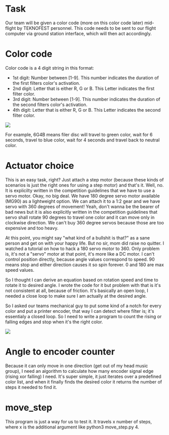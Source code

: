 # Task
Our team will be given a color code (more on this color code later) mid-flight by TEKNOFEST personnel. This code needs to be sent to our flight computer via ground station interface, which will then act accordingly.


# Color code
Color code is a 4 digit string in this format:
- 1st digit: Number between [1-9]. This number indicates the duration of the first filters color's activation.
- 2nd digit: Letter that is either R, G or B. This Letter indicates the first filter color.
- 3rd digit: Number between [1-9]. This number indicates the duration of the second filters color's activation.
- 4th digit: Letter that is either R, G or B. This Letter indicates the second filter color.

![](https://github.com/Sokisati/camera_filter_epl/blob/master/pepe.gif)

For example, 6G4B means filer disc will travel to green color, wait for 6 seconds, travel to blue color, wait for 4 seconds and travel back to neutral color.

# Actuator choice

This is an easy task, right? Just attach a step motor (because these kinds of scenarios is just the right ones for using a step motor) and that's it. 
Well, no. It is explicilty written in the competition guidelines that we have to use a servo motor. Okay, no big deal. We have 180 degree servo motor available (MG90) as a lightweight option. We can attach it to a 1:2 gear and we have servo with 360 degrees of movement! 
Yeah, don't wanna be the bearer of bad news but it is also explicitly written in the competition guidelines that servo shall rotate 90 degrees to travel one color and it can move only in clockwise direction.
We can't buy 360 degree servos because those are too expensive and too heavy.

At this point, you might say "what kind of a bullshit is that?" as a sane person and get on with your happy life. But no sir, mom did raise no quitter.
I watched a tutorial on how to hack a 180 servo motor to 360. Only problem is, it's not a "servo" motor at that point, it's more like a DC motor. I can't control position directly, because angle values correspond to speed. 90 means stop and either direction causes it so spin forever. 0 and 180 are max speed values.

So I thought I can derive an equation based on rotation speed and time to rotate it to desired angle. I wrote the code for it but problem with that is it's not consistent at all, because of friction. It's basically an open loop, I needed a close loop to make sure I am actually at the desired angle.

So I asked our teams mechanical guy to put some kind of a notch for every color and put a printer encoder, that way I can detect where filter is; it's essentialy a closed loop. 
So I need to write a program to count the rising or falling edges and stop when it's the right color.

![](https://github.com/Sokisati/camera_filter_epl/blob/master/disc_anim.gif)

# Angle to encoder counter
Because it can only move in one direction (get out of my head music group), I need an algorithm to calculate how many encoder signal edge (rising xor falling) I need. It's super simple, it just iterates over a predefined color list, and when it finally finds the desired color it returns the number of steps it needed to find it.


# move_step
This program is just a way for us to test it. It travels x number of steps, where x is the additional argument like python3 move_step.py 4. 
